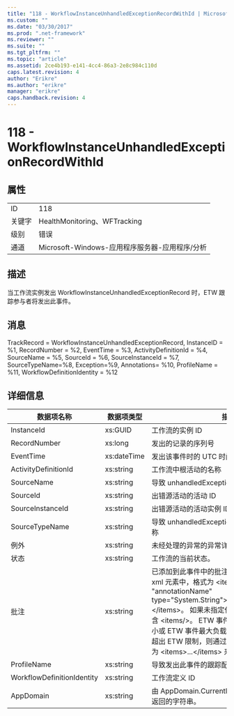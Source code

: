 ```yaml
---
title: "118 - WorkflowInstanceUnhandledExceptionRecordWithId | Microsoft Docs"
ms.custom: ""
ms.date: "03/30/2017"
ms.prod: ".net-framework"
ms.reviewer: ""
ms.suite: ""
ms.tgt_pltfrm: ""
ms.topic: "article"
ms.assetid: 2ce4b193-e141-4cc4-86a3-2e8c984c110d
caps.latest.revision: 4
author: "Erikre"
ms.author: "erikre"
manager: "erikre"
caps.handback.revision: 4
---
```

# 118 - WorkflowInstanceUnhandledExceptionRecordWithId
## 属性  
  
|||  
|-|-|  
|ID|118|  
|关键字|HealthMonitoring、WFTracking|  
|级别|错误|  
|通道|Microsoft\-Windows\-应用程序服务器\-应用程序\/分析|  
  
## 描述  
 当工作流实例发出 WorkflowInstanceUnhandledExceptionRecord 时，ETW 跟踪参与者将发出此事件。  
  
## 消息  
 TrackRecord \= WorkflowInstanceUnhandledExceptionRecord, InstanceID \= %1, RecordNumber \= %2, EventTime \= %3, ActivityDefinitionId \= %4, SourceName \= %5, SourceId \= %6, SourceInstanceId \= %7, SourceTypeName\=%8, Exception\=%9, Annotations\= %10, ProfileName \= %11, WorkflowDefinitionIdentity \= %12  
  
## 详细信息  
  
|数据项名称|数据项类型|描述|  
|-----------|-----------|--------|  
|InstanceId|xs:GUID|工作流的实例 ID|  
|RecordNumber|xs:long|发出的记录的序列号|  
|EventTime|xs:dateTime|发出该事件时的 UTC 时间|  
|ActivityDefinitionId|xs:string|工作流中根活动的名称|  
|SourceName|xs:string|导致 unhandledException 的出错源活动的名称|  
|SourceId|xs:string|出错源活动的活动 ID|  
|SourceInstanceId|xs:string|出错源活动的活动实例 ID|  
|SourceTypeName|xs:string|导致 unhandledException 的出错源活动类型名称|  
|例外|xs:string|未经处理的异常的异常详细信息|  
|状态|xs:string|工作流的当前状态。|  
|批注|xs:string|已添加到此事件中的批注。  这些值存储在一个 xml 元素中，格式为 \<items\>\< item name \= "annotationName" type\="System.String"\>annotationValue\<\/item\>\<\/items\>。  如果未指定任何批注，则该字符串包含 \<items\/\>。  ETW 事件大小受到 ETW 缓冲区大小或 ETW 事件最大负载的限制。  如果事件的大小超出 ETW 限制，则通过丢弃批注并将批注值替换为 \<items\>...\<\/items\> 来截断事件。|  
|ProfileName|xs:string|导致发出此事件的跟踪配置文件的名称|  
|WorkflowDefinitionIdentity|xs:string|工作流定义 ID|  
|AppDomain|xs:string|由 AppDomain.CurrentDomain.FriendlyName 返回的字符串。|